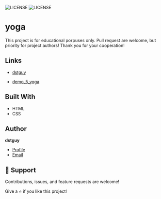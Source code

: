 ![LICENSE](https://img.shields.io/badge/license-MIT-blue.svg?style=flat-square)
![LICENSE](https://img.shields.io/security-headers?label=Security&url=https%3A%2F%2Fgithub.com&style=flat-square)


# yoga

This project is for educational porpuses only. Pull request are welcome, but priority for project authors!
Thank you for your cooperation!

## Links

- [dstguy](https://github.com/dstguy "<project-name> dstguy")

- [demo_5_yoga](https://dstguy.github.io/demo_5_yoga/ "<Live View")

## Built With

- HTML
- CSS

## Author

**dstguy**

- [Profile](https://github.com/dstguy "dstguy")
- [Email](meudzila@gmail.com "Hi!")

## 🤝 Support

Contributions, issues, and feature requests are welcome!

Give a ⭐️ if you like this project!
